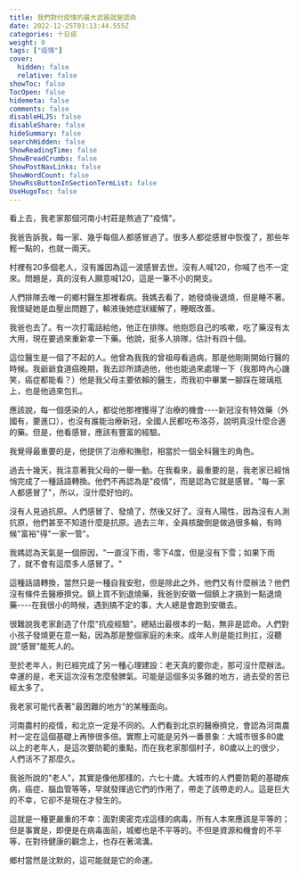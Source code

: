 ```yaml
---
title: 我們對付疫情的最大武器就是認命
date: 2022-12-25T03:13:44.555Z
categories: 十日痰
weight: 0
tags: ["疫情"]
cover:
  hidden: false
  relative: false
showToc: false
TocOpen: false
hidemeta: false
comments: false
disableHLJS: false
disableShare: false
hideSummary: false
searchHidden: false
ShowReadingTime: false
ShowBreadCrumbs: false
ShowPostNavLinks: false
ShowWordCount: false
ShowRssButtonInSectionTermList: false
UseHugoToc: false
---
```

看上去，我老家那個河南小村莊是熬過了"疫情"。  
  
我爸告訴我，每一家、幾乎每個人都感冒過了。很多人都從感冒中恢復了，那些年輕一點的，也就一兩天。  
  
村裡有20多個老人，沒有誰因為這一波感冒去世。沒有人喊120，你喊了也不一定來。問題是，真的沒有人願意喊120，這是一筆不小的開支。  
  
人們排隊去唯一的鄉村醫生那裡看病。我媽去看了，她發燒後退燒，但是睡不著。我懷疑她是血壓出問題了，輸液後她症狀緩解了，睡眠改善。  
  
我爸也去了。有一次打電話給他，他正在排隊。他抱怨自己的咳嗽，吃了藥沒有太大用，現在要過來重新拿一下藥。他說，挺多人排隊，估計有四十個。  
  
這位醫生是一個了不起的人。他曾為我我的曾祖母看過病，那是他剛剛開始行醫的時候。我爺爺食道癌晚期，我去診所請過他，他也能過來處理一下（我那時內心譏笑，癌症都能看？）他是我父母主要依賴的醫生，而我初中畢業一腳踩在玻璃瓶上，也是他過來包扎。  
  
應該說，每一個感染的人，都從他那裡獲得了治療的機會----新冠沒有特效藥（外國有，要進口），也沒有誰能治療新冠，全國人民都吃布洛芬，說明真沒什麼合適的藥。但是，他看感冒，應該有豐富的經驗。  
  
我覺得最重要的是，他提供了治療和撫慰，相當於一個全科醫生的角色。  
  
過去十幾天，我注意著我父母的一舉一動。在我看來，最重要的是，我老家已經悄悄完成了一種話語轉換。他們不再認為是"疫情"，而是認為它就是感冒。"每一家人都感冒了"，所以，沒什麼好怕的。  
  
沒有人見過抗原。人們感冒了、發燒了，然後又好了。沒有人陽性，因為沒有人測抗原，他們甚至不知道什麼是抗原。過去三年，全員核酸倒是做過很多輪，有時候"富裕"得"一家一管"。  
  
我媽認為天氣是一個原因，"一直沒下雨，零下4度，但是沒有下雪；如果下雨了，就不會有這麼多人感冒了。"  
  
這種話語轉換，當然只是一種自我安慰，但是除此之外，他們又有什麼辦法？他們沒有條件去醫療擠兌。鎮上買不到退燒藥，我爸到安徽一個鎮上才搞到一點退燒藥----在我很小的時候，遇到搞不定的事，大人總是會跑到安徽去。  
  
很難說我老家創造了什麼"抗疫經驗"。總結出最根本的一點，無非是認命。人們對小孩子發燒更在意一點，因為那是整個家庭的未來。成年人則是能扛則扛，沒聽說"感冒"能死人的。  
  
至於老年人，則已經完成了另一種心理建設：老天真的要你走，那可沒什麼辦法。幸運的是，老天這次沒有怎麼發脾氣。可能是這個多災多難的地方，過去受的苦已經太多了。  
  
我老家可能代表著"最困難的地方"的某種面向。  
  
河南農村的疫情，和北京一定是不同的。人們看到北京的醫療擠兌，會認為河南農村一定在這個基礎上再慘很多倍。實際上可能是另外一番景象：大城市很多80歲以上的老年人，是這次要防範的重點，而在我老家那個村子，80歲以上的很少，人們活不了那麼久。  
  
我爸所說的"老人"，其實是像他那樣的，六七十歲。大城市的人們要防範的基礎疾病，癌症、腦血管等等，早就發揮過它們的作用了，帶走了該帶走的人。這是巨大的不幸，它卻不是現在才發生的。  
  
這就是一種更嚴重的不幸：面對奧密克戎這樣的病毒，所有人本來應該是平等的；但是事實是，即便是在病毒面前，城鄉也是不平等的。不但是資源和機會的不平等，在對待健康的觀念上，也存在著鴻溝。  
  
鄉村當然是沈默的，這可能就是它的命運。
